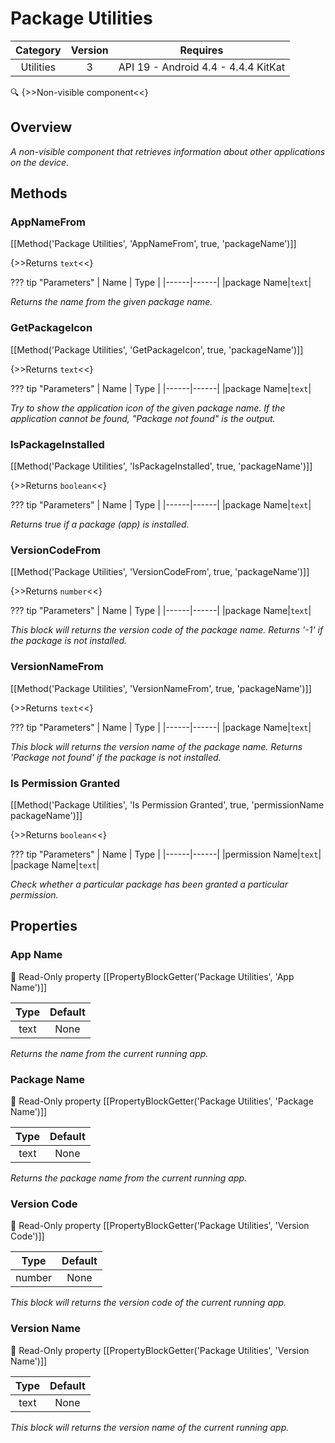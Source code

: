 # Package Utilities

| Category | Version | Requires |
|:--------:|:-------:|:--------:|
|Utilities|3|API 19 - Android 4.4 - 4.4.4 KitKat|

:mag: {>>Non-visible component<<}

## Overview

_A non-visible component that retrieves information about other applications on the device._

## Methods

### AppNameFrom

[[Method('Package Utilities', 'AppNameFrom', true, 'packageName')]]

{>>Returns `text`<<}

??? tip "Parameters"
    | Name | Type |
    |------|------|
    |package Name|`text`|


_Returns the name from the given package name._

### GetPackageIcon

[[Method('Package Utilities', 'GetPackageIcon', true, 'packageName')]]

{>>Returns `text`<<}

??? tip "Parameters"
    | Name | Type |
    |------|------|
    |package Name|`text`|


_Try to show the application icon of the given package name. If the application cannot be found, "Package not found" is the output._

### IsPackageInstalled

[[Method('Package Utilities', 'IsPackageInstalled', true, 'packageName')]]

{>>Returns `boolean`<<}

??? tip "Parameters"
    | Name | Type |
    |------|------|
    |package Name|`text`|


_Returns true if a package (app) is installed._

### VersionCodeFrom

[[Method('Package Utilities', 'VersionCodeFrom', true, 'packageName')]]

{>>Returns `number`<<}

??? tip "Parameters"
    | Name | Type |
    |------|------|
    |package Name|`text`|


_This block will returns the version code of the package name. Returns '-1' if the package is not installed._

### VersionNameFrom

[[Method('Package Utilities', 'VersionNameFrom', true, 'packageName')]]

{>>Returns `text`<<}

??? tip "Parameters"
    | Name | Type |
    |------|------|
    |package Name|`text`|


_This block will returns the version name of the package name. Returns 'Package not found' if the package is not installed._

### Is Permission Granted

[[Method('Package Utilities', 'Is Permission Granted', true, 'permissionName packageName')]]

{>>Returns `boolean`<<}

??? tip "Parameters"
    | Name | Type |
    |------|------|
    |permission Name|`text`|
    |package Name|`text`|


_Check whether a particular package has been granted a particular permission._

## Properties

### App Name

:eyes: Read-Only property
[[PropertyBlockGetter('Package Utilities', 'App Name')]]

| Type | Default |
|:----:|:-------:|
|text|None|

_Returns the name from the current running app._

### Package Name

:eyes: Read-Only property
[[PropertyBlockGetter('Package Utilities', 'Package Name')]]

| Type | Default |
|:----:|:-------:|
|text|None|

_Returns the package name from the current running app._

### Version Code

:eyes: Read-Only property
[[PropertyBlockGetter('Package Utilities', 'Version Code')]]

| Type | Default |
|:----:|:-------:|
|number|None|

_This block will returns the version code of the current running app._

### Version Name

:eyes: Read-Only property
[[PropertyBlockGetter('Package Utilities', 'Version Name')]]

| Type | Default |
|:----:|:-------:|
|text|None|

_This block will returns the version name of the current running app._